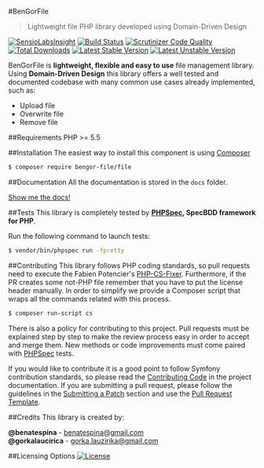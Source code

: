 #BenGorFile
> Lightweight file PHP library developed using Domain-Driven Design

[![SensioLabsInsight](https://insight.sensiolabs.com/projects/c684216d-c5f3-4b70-a7cf-1ec2af743142/mini.png)](https://insight.sensiolabs.com/projects/c684216d-c5f3-4b70-a7cf-1ec2af743142)
[![Build Status](https://travis-ci.org/BenGorFile/File.svg?branch=master)](https://travis-ci.org/BenGorFile/File)
[![Scrutinizer Code Quality](https://scrutinizer-ci.com/g/BenGorFile/File/badges/quality-score.png?b=master)](https://scrutinizer-ci.com/g/BenGorFile/File/?branch=master)
[![Total Downloads](https://poser.pugx.org/bengor-file/file/downloads)](https://packagist.org/packages/bengor-file/file)
[![Latest Stable Version](https://poser.pugx.org/bengor-file/file/v/stable.svg)](https://packagist.org/packages/bengor-file/file)
[![Latest Unstable Version](https://poser.pugx.org/bengor-file/file/v/unstable.svg)](https://packagist.org/packages/bengor-file/file)

BenGorFile is **lightweight, flexible and easy to use** file management library. Using **Domain-Driven Design**
this library offers a well tested and documented codebase with many common use cases already implemented, such as:

 * Upload file
 * Overwrite file
 * Remove file

##Requirements
PHP >= 5.5

##Installation
The easiest way to install this component is using [Composer][6]
```bash
$ composer require bengor-file/file
```

##Documentation
All the documentation is stored in the `docs` folder.

[Show me the docs!](docs/index.md)

##Tests
This library is completely tested by **[PHPSpec][1], SpecBDD framework for PHP**.

Run the following command to launch tests:
```bash
$ vendor/bin/phpspec run -fpretty
```

##Contributing
This library follows PHP coding standards, so pull requests need to execute the Fabien Potencier's [PHP-CS-Fixer][5].
Furthermore, if the PR creates some not-PHP file remember that you have to put the license header manually.
In order to simplify we provide a Composer script that wraps all the commands related with
this process.
```bash
$ composer run-script cs
```

There is also a policy for contributing to this project. Pull requests must be explained step by step to make the
review process easy in order to accept and merge them. New methods or code improvements must come paired with
[PHPSpec][1] tests.

If you would like to contribute it is a good point to follow Symfony contribution standards, so please read the
[Contributing Code][2] in the project documentation. If you are submitting a pull request, please follow the guidelines
in the [Submitting a Patch][3] section and use the [Pull Request Template][4].

##Credits
This library is created by:
>
**@benatespina** - [benatespina@gmail.com](mailto:benatespina@gmail.com)<br>
**@gorkalaucirica** - [gorka.lauzirika@gmail.com](mailto:gorka.lauzirika@gmail.com)

##Licensing Options
[![License](https://poser.pugx.org/bengor-file/file/license.svg)](https://github.com/BenGorFile/File/blob/master/LICENSE)

[1]: http://www.phpspec.net/
[2]: http://symfony.com/doc/current/contributing/code/index.html
[3]: http://symfony.com/doc/current/contributing/code/patches.html#check-list
[4]: http://symfony.com/doc/current/contributing/code/patches.html#make-a-pull-request
[5]: http://cs.sensiolabs.org/
[6]: http://getcomposer.org
